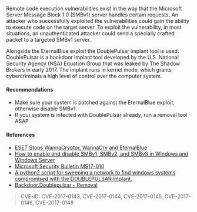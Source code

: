 Remote code execution vulnerabilities exist in the way that the Microsoft Server Message Block 1.0 (SMBv1) server handles certain requests. An attacker who successfully exploited the vulnerabilities could gain the ability to execute code on the target server.
To exploit the vulnerability, in most situations, an unauthenticated attacker could send a specially crafted packet to a targeted SMBv1 server.

Alongside the EternalBlue exploit the DoublePulsar implant tool is used. DoublePulsar is a backdoor implant tool developed by the U.S. National Security Agency (NSA) Equation Group that was leaked by The Shadow Brokers in early 2017. The implant runs in kernel mode, which grants cybercriminals a high level of control over the computer system.

#### Recommendations

- Make sure your system is patched against the EternalBlue exploit, otherwise disable SMBv1.
- If your system is infected with DoublePulsar already, run a removal tool ASAP 

#### References

* [ESET Stops WannaCryptor, WannaCry and EternalBlue](https://support.eset.com/kb6481/)
* [How to enable and disable SMBv1, SMBv2, and SMBv3 in Windows and Windows Server](https://support.microsoft.com/en-us/help/2696547/how-to-enable-and-disable-smbv1-smbv2-and-smbv3-in-windows-and-windows)
* [Microsoft Security Bulletin MS17-010](https://technet.microsoft.com/en-us/library/security/ms17-010.aspx#ID0ERPAG)
* [A python2 script for sweeping a network to find windows systems compromised with the DOUBLEPULSAR implant.](https://github.com/countercept/doublepulsar-detection-script)
* [Backdoor.Doublepulsar - Removal](https://www.symantec.com/security_response/writeup.jsp?docid=2017-042122-0603-99&tabid=3)

> CVE-ID: CVE-2017-0143, CVE-2017-0144, CVE-2017-0145, CVE-2017-0146, CVE-2017-0148
